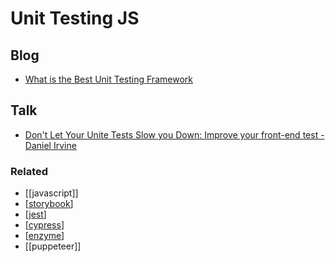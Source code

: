 # Unit Testing JS

## Blog

- [What is the Best Unit Testing Framework](https://www.testim.io/blog/best-unit-testing-framework-for-javascript/)

## Talk

- [Don't Let Your Unite Tests Slow you Down: Improve your front-end test - Daniel Irvine](https://www.youtube.com/watch?v=1vDXRDQ9aJE&list=PLNBNS7NRGKMH7yfpYQD4TrFV25SMOCIPM&index=4)

### Related

- [[javascript]]
- [[storybook]]
- [[jest]]
- [[cypress]]
- [[enzyme]]
- [[puppeteer]]

[//begin]: # "Autogenerated link references for markdown compatibility"
[storybook]: ../testing-libs/storybook "Storybook v6"
[jest]: ../testing-libs/jest "Jest"
[cypress]: ../testing-libs/cypress "Cypress"
[enzyme]: ../testing-libs/enzyme "Enzyme"
[//end]: # "Autogenerated link references"
